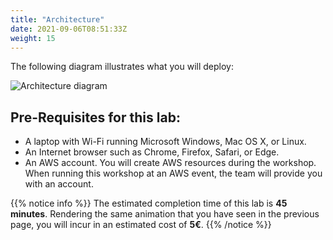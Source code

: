 ```yaml
---
title: "Architecture"
date: 2021-09-06T08:51:33Z
weight: 15
---
```


The following diagram illustrates what you will deploy:

![Architecture diagram](/images/rendering-with-batch/architecture.png)

## Pre-Requisites for this lab:

 - A laptop with Wi-Fi running Microsoft Windows, Mac OS X, or Linux.
 - An Internet browser such as Chrome, Firefox, Safari, or Edge.
 - An AWS account. You will create AWS resources during the workshop. When running this workshop at an AWS event, the team will provide you with an account.

 {{% notice info %}}
 The estimated completion time of this lab is **45 minutes**. Rendering the same animation that you have seen in the previous page, you will incur in an estimated cost of **5€**.
 {{% /notice %}}
